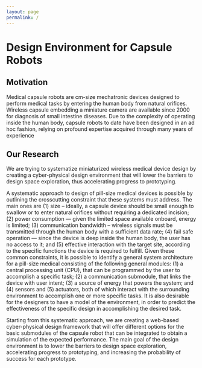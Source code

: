 ```yaml
---
layout: page
permalink: /
---
```


# Design Environment for Capsule Robots

## Motivation
Medical capsule robots are cm-size mechatronic devices designed to perform medical tasks by entering the human body
from natural orifices. Wireless capsule embedding a miniature camera are available since 2000 for diagnosis of small
intestine diseases. Due to the complexity of operating inside the human body, capsule robots to date have been
designed in an ad hoc fashion, relying on profound expertise acquired through many years of experience

## Our Research
We are trying to systematize miniaturized wireless medical device design by creating a cyber-physical design environment that will lower the
barriers to design space exploration, thus accelerating progress to prototyping.

A systematic approach to design of pill-size medical devices is possible by outlining the crosscutting constraint that
these systems must address. The main ones are (1) size – ideally, a capsule device should be small enough to swallow
or to enter natural orifices without requiring a dedicated incision; (2) power consumption — given the limited space
available onboard, energy is limited; (3) communication bandwidth – wireless signals must be transmitted through the
human body with a sufficient data rate; (4) fail safe operation — since the device is deep inside the human body, the
user has no access to it; and (5) effective interaction with the target site, according to the specific functions the
device is required to fulfill. Given these common constraints, it is possible to identify a general system
architecture for a pill-size medical consisting of the following general modules: (1) a central processing unit (CPU),
that can be programmed by the user to accomplish a specific task; (2) a communication submodule, that links the device
with user intent; (3) a source of energy that powers the system; and (4) sensors and (5) actuators, both of which
interact with the surrounding environment to accomplish one or more specific tasks. It is also desirable for the
designers to have a model of the environment, in order to predict the effectiveness of the specific design in
accomplishing the desired task.


Starting from this systematic approach, we are creating a web-based cyber-physical design framework that will offer
different options for the basic submodules of the capsule robot that can be integrated to obtain a simulation of the
expected performance. The main goal of the design environment is to lower the barriers to design space exploration,
accelerating progress to prototyping, and increasing the probability of success for each prototype.

